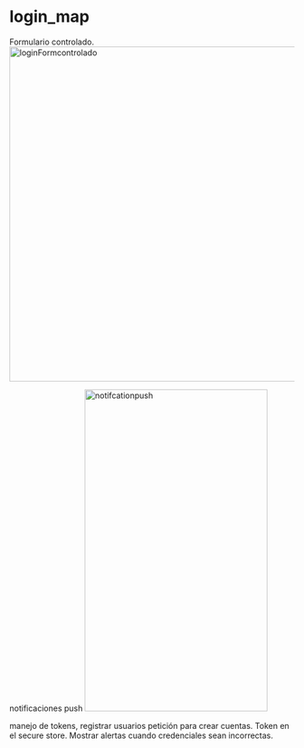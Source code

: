 # login_map
Formulario controlado.
<img width="538" height="591" alt="loginFormcontrolado" src="https://github.com/user-attachments/assets/6438e60b-06d8-45ac-ae53-52b90310591e" />

notificaciones push
<img width="323" height="568" alt="notifcationpush" src="https://github.com/user-attachments/assets/420f3307-49af-4f10-8d08-1e398f4b066f" />

manejo de tokens,
registrar usuarios
petición para crear cuentas.
Token en el secure store.
Mostrar alertas cuando credenciales sean incorrectas.

